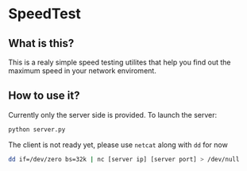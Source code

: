 SpeedTest
=========

## What is this?
This is a realy simple speed testing utilites that help you find out the maximum speed in your network enviroment.

## How to use it?
Currently only the server side is provided.
To launch the server:
```sh
python server.py
```

The client is not ready yet, please use `netcat` along with `dd` for now
```sh
dd if=/dev/zero bs=32k | nc [server ip] [server port] > /dev/null
```


